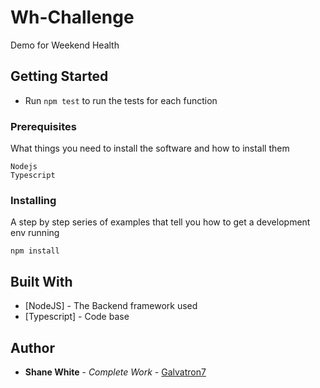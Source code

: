 # Wh-Challenge
Demo for Weekend Health
## Getting Started
* Run `npm test` to run the tests for each function

### Prerequisites

What things you need to install the software and how to install them

```
Nodejs
Typescript
```

### Installing
A step by step series of examples that tell you how to get a development env running

```
npm install
```

## Built With
* [NodeJS] - The Backend framework used
* [Typescript] - Code base

## Author

* **Shane White** - *Complete Work* - [Galvatron7](https://github.com/galvatron7)
